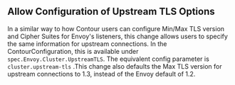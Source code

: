 ## Allow Configuration of Upstream TLS Options

In a similar way to how Contour users can configure Min/Max TLS version and
Cipher Suites for Envoy's listeners, this change allows users to specify the
same information for upstream connections. In the ContourConfiguration, this is
available under `spec.Envoy.Cluster.UpstreamTLS`. The equivalent config
parameter is `cluster.upstream-tls` .This change also defaults the Max TLS
version for upstream connections to 1.3, instead of the Envoy default of 1.2.